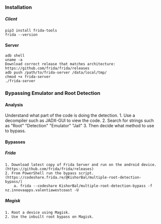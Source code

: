 ### Installation

##### Client
```
pip3 install frida-tools
frida --version
```

#### Server
```
adb shell
uname -a 
Download correct release that matches architecture: https://github.com/frida/frida/releases
adb push /path/to/frida-server /data/local/tmp/
chmod +x frida-server
./frida-server
```

### Bypassing Emulator and Root Detection
#### Analysis
Understand what part of the code is doing the detection. 
		1. Use a decompiler such as JADX-GUI to view the code.
		2. Search for strings such as "Root" "Detection" "Emulator" "Jail"
		3. Then decide what method to use to bypass.

#### Bypasses
##### Frida
```
1. Download latest copy of Frida Server and run on the android device. (https://github.com/frida/frida/releases)
2. From PowerShell run the bypass script. (https://codeshare.frida.re/@KishorBal/multiple-root-detection-bypass/)
	a. frida --codeshare KishorBal/multiple-root-detection-bypass -f nz.innovaapps.valentiawestcoast -U
```
##### Magisk
```
1. Root a device using Magisk.
2. Use the inbuilt root bypass on Magisk.
```

